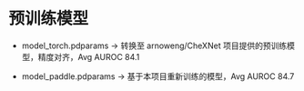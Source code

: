 # 预训练模型
* model_torch.pdparams -> 转换至 arnoweng/CheXNet 项目提供的预训练模型，精度对齐，Avg AUROC 84.1

* model_paddle.pdparams -> 基于本项目重新训练的模型，Avg AUROC 84.7
